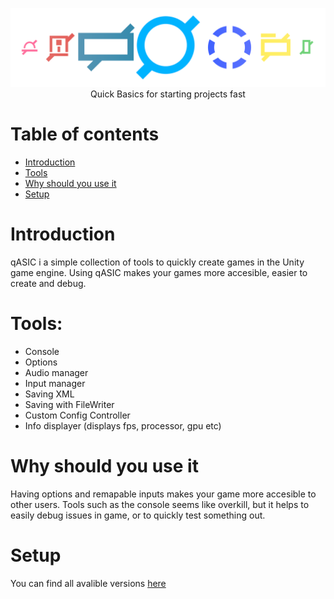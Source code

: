 <p align="center">
  <img src="Sprites/qASIC%20banner.png">
  </br>
  Quick Basics for starting projects fast
</p>

# Table of contents
* [Introduction](#introduction)
* [Tools](#tools)
* [Why should you use it](#why-should-you-use-it)
* [Setup](#setup)

# Introduction
qASIC i a simple collection of tools to quickly create games in the Unity game engine. Using qASIC makes your games more accesible, easier to create and debug.

# Tools:
* Console
* Options
* Audio manager
* Input manager
* Saving XML
* Saving with FileWriter
* Custom Config Controller
* Info displayer (displays fps, processor, gpu etc)

# Why should you use it
Having options and remapable inputs makes your game more accesible to other users. Tools such as the console seems like overkill, but it helps to easily debug issues in game, or to quickly test something out.

# Setup
You can find all avalible versions [here](https://github.com/DockFrankenstein/qASIC/releases)
